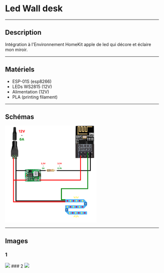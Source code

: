 # Led Wall desk

---

## Description

Intégration à l'Environnement HomeKit apple de led qui décore et éclaire mon miroir.

---

## Matériels

- ESP-01S (esp8266)
- LEDs WS2815 (12V)
- Alimentation (12V)
- PLA (printing filament)

---

## Schémas

<img src="https://raw.githubusercontent.com/adamHassanBR/iot_projet/main/_14_miror_led/images/_14_miror_led.png" style="width: 300px"/>

---

## Images

### 1

<img src="https://raw.githubusercontent.com/adamHassanBR/iot_projet/main/_14_miror_led/images/1.png" style="width: 300px"/>
### 2

<img src="https://raw.githubusercontent.com/adamHassanBR/iot_projet/main/_14_miror_led/images/2.png" style="width: 300px"/>
